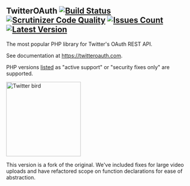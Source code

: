 <span itemprop="name">TwitterOAuth</span> [![Build Status](https://img.shields.io/travis/abraham/twitteroauth.svg)](https://travis-ci.org/abraham/twitteroauth) [![Scrutinizer Code Quality](https://scrutinizer-ci.com/g/abraham/twitteroauth/badges/quality-score.png?b=master)](https://scrutinizer-ci.com/g/abraham/twitteroauth/?branch=master) [![Issues Count](https://img.shields.io/github/issues/abraham/twitteroauth.svg)](https://github.com/abraham/twitteroauth/issues) [![Latest Version](https://img.shields.io/packagist/v/abraham/twitteroauth.svg)](https://packagist.org/packages/abraham/twitteroauth)
------------

<p itemprop="description">The most popular PHP library for Twitter's OAuth REST API.</p>

See documentation at https://twitteroauth.com.

PHP versions [listed](https://secure.php.net/supported-versions.php) as "active support" or "security fixes only" are supported.

<img src="https://raw.githubusercontent.com/abraham/twitteroauth-demo/master/images/twitter-logo-blue.png" itemprop="image" alt="Twitter bird" width="200px">

This version is a fork of the original. We've included fixes for large video uploads and have refactored scope on function declarations for ease of abstraction.
